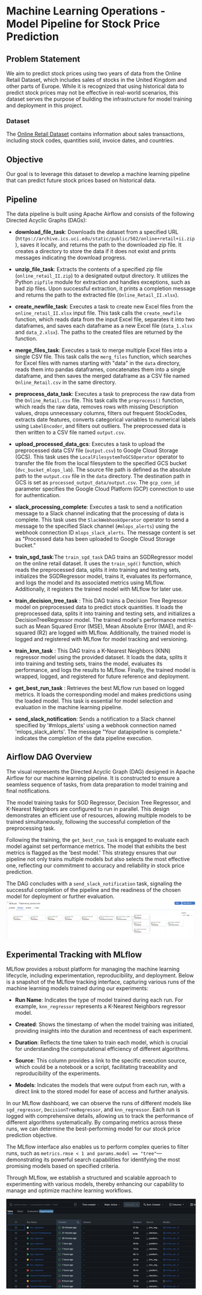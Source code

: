 # Machine Learning Operations - Model Pipeline for Stock Price Prediction

## Problem Statement
We aim to predict stock prices using two years of data from the Online Retail Dataset, which includes sales of stocks in the United Kingdom and other parts of Europe. While it is recognized that using historical data to predict stock prices may not be effective in real-world scenarios, this dataset serves the purpose of building the infrastructure for model training and deployment in this project.

### Dataset
The [Online Retail Dataset](https://www.kaggle.com/datasets/ulrikthygepedersen/online-retail-dataset) contains information about sales transactions, including stock codes, quantities sold, invoice dates, and countries.

## Objective
Our goal is to leverage this dataset to develop a machine learning pipeline that can predict future stock prices based on historical data.

## Pipeline

The data pipeline is built using Apache Airflow and consists of the following Directed Acyclic Graphs (DAGs):

- **download_file_task**: Downloads the dataset from a specified URL (`https://archive.ics.uci.edu/static/public/502/online+retail+ii.zip`), saves it locally, and returns the path to the downloaded zip file. It creates a directory to store the data if it does not exist and prints messages indicating the download progress.

- **unzip_file_task**: Extracts the contents of a specified zip file (`online_retail_II.zip`) to a designated output directory. It utilizes the Python `zipfile` module for extraction and handles exceptions, such as bad zip files. Upon successful extraction, it prints a completion message and returns the path to the extracted file (`Online_Retail_II.xlsx`).

- **create_newfile_task**: Executes a task to create new Excel files from the `online_retail_II.xlsx` input file. This task calls the `create_newfile` function, which reads data from the input Excel file, separates it into two dataframes, and saves each dataframe as a new Excel file (`data_1.xlsx` and `data_2.xlsx`). The paths to the created files are returned by the function.

- **merge_files_task**: Executes a task to merge multiple Excel files into a single CSV file. This task calls the `merg_files` function, which searches for Excel files with names starting with "data" in the `data` directory, reads them into pandas dataframes, concatenates them into a single dataframe, and then saves the merged dataframe as a CSV file named `Online_Retail.csv` in the same directory.

- **preprocess_data_task**: Executes a task to preprocess the raw data from the `Online_Retail.csv` file. This task calls the `preprocess()` function, which reads the raw data, removes rows with missing Description values, drops unnecessary columns, filters out frequent StockCodes, extracts date features, converts categorical variables to numerical labels using `LabelEncoder`, and filters out outliers. The preprocessed data is then written to a CSV file named `output.csv`. 

- **upload_processed_data_gcs**: Executes a task to upload the preprocessed data CSV file (`output.csv`) to Google Cloud Storage (GCS). This task uses the `LocalFilesystemToGCSOperator` operator to transfer the file from the local filesystem to the specified GCS bucket (`dvc_bucket_mlops_lab`). The source file path is defined as the absolute path to the `output.csv` file in the `data` directory. The destination path in GCS is set as `processed_output_data/output.csv`. The `gcp_conn_id` parameter specifies the Google Cloud Platform (GCP) connection to use for authentication.

- **slack_processing_complete**: Executes a task to send a notification message to a Slack channel indicating that the processing of data is complete. This task uses the `SlackWebhookOperator` operator to send a message to the specified Slack channel (`#mlops_alerts`) using the webhook connection ID `mlops_slack_alerts`. The message content is set as "Processed data has been uploaded to Google Cloud Storage bucket."

- **train_sgd_task**:The `train_sgd_task` DAG trains an SGDRegressor model on the online retail dataset. It uses the `train_sgd()` function, which reads the preprocessed data, splits it into training and testing sets, initializes the SGDRegressor model, trains it, evaluates its performance, and logs the model and its associated metrics using MLflow. Additionally, it registers the trained model with MLflow for later use.

- **train_decision_tree_task** : This DAG trains a Decision Tree Regressor model on preprocessed data to predict stock quantities. It loads the preprocessed data, splits it into training and testing sets, and initializes a DecisionTreeRegressor model. The trained model's performance metrics such as Mean Squared Error (MSE), Mean Absolute Error (MAE), and R-squared (R2) are logged with MLflow. Additionally, the trained model is logged and registered with MLflow for model tracking and versioning.

- **train_knn_task** : This DAG trains a K-Nearest Neighbors (KNN) regressor model using the provided dataset. It loads the data, splits it into training and testing sets, trains the model, evaluates its performance, and logs the results to MLflow. Finally, the trained model is wrapped, logged, and registered for future reference and deployment.

- **get_best_run_task** : Retrieves the best MLflow run based on logged metrics. It loads the corresponding model and makes predictions using the loaded model. This task is essential for model selection and evaluation in the machine learning pipeline.

- **send_slack_notification**: Sends a notification to a Slack channel specified by '#mlops_alerts' using a webhook connection named 'mlops_slack_alerts'. The message "Your datapipeline is complete." indicates the completion of the data pipeline execution.

## Airflow DAG Overview

The visual represents the Directed Acyclic Graph (DAG) designed in Apache Airflow for our machine learning pipeline. It is constructed to ensure a seamless sequence of tasks, from data preparation to model training and final notifications.

The model training tasks for SGD Regressor, Decision Tree Regressor, and K-Nearest Neighbors are configured to run in parallel. This design demonstrates an efficient use of resources, allowing multiple models to be trained simultaneously, following the successful completion of the preprocessing task.

Following the training, the `get_best_run_task` is engaged to evaluate each model against set performance metrics. The model that exhibits the best metrics is flagged as the 'best model.' This strategy ensures that our pipeline not only trains multiple models but also selects the most effective one, reflecting our commitment to accuracy and reliability in stock price prediction.

The DAG concludes with a `send_slack_notification` task, signaling the successful completion of the pipeline and the readiness of the chosen model for deployment or further evaluation.
![alt text](<images_report/Airflow_DAGs.png>)

## Experimental Tracking with MLflow

MLflow provides a robust platform for managing the machine learning lifecycle, including experimentation, reproducibility, and deployment. Below is a snapshot of the MLflow tracking interface, capturing various runs of the machine learning models trained during our experiments:

- **Run Name**: Indicates the type of model trained during each run. For example, `knn_regressor` represents a K-Nearest Neighbors regressor model.

- **Created**: Shows the timestamp of when the model training was initiated, providing insights into the duration and recentness of each experiment.

- **Duration**: Reflects the time taken to train each model, which is crucial for understanding the computational efficiency of different algorithms.

- **Source**: This column provides a link to the specific execution source, which could be a notebook or a script, facilitating traceability and reproducibility of the experiments.

- **Models**: Indicates the models that were output from each run, with a direct link to the stored model for ease of access and further analysis.

In our MLflow dashboard, we can observe the runs of different models like `sgd_regressor`, `DecisionTreeRegressor`, and `knn_regressor`. Each run is logged with comprehensive details, allowing us to track the performance of different algorithms systematically. By comparing metrics across these runs, we can determine the best-performing model for our stock price prediction objective.

The MLflow interface also enables us to perform complex queries to filter runs, such as `metrics.rmse < 1 and params.model == "tree"`—demonstrating its powerful search capabilities for identifying the most promising models based on specified criteria.

Through MLflow, we establish a structured and scalable approach to experimenting with various models, thereby enhancing our capability to manage and optimize machine learning workflows.

![alt text](<images_report/ML_Flow_Dashboard.png>)